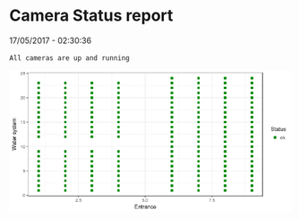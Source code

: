 Camera Status report
================
17/05/2017 - 02:30:36

    All cameras are up and running

![](camreport_files/figure-markdown_github/unnamed-chunk-2-1.png)
